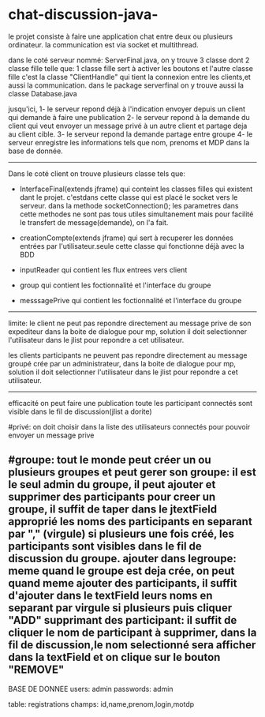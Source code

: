 # chat-discussion-java-
le projet consiste à faire une application chat entre deux ou plusieurs ordinateur.
la communication est via socket et multithread.

dans le coté  serveur nommé: ServerFinal.java, on y trouve 3 classe dont 2 classe fille telle que: 
1 classe fille sert à activer les boutons et l'autre classe fille c'est la classe "ClientHandle" qui tient la connexion
entre les clients,et aussi la communication.
dans le package serverfinal on y trouve aussi la classe Database.java

jusqu'ici,
1- le serveur repond déjà à l'indication envoyer depuis un client qui demande à faire une publication
2- le serveur repond à la demande du client qui veut envoyer un message privé à un autre client et partage deja au client cible.
3- le serveur repond la demande partage entre groupe
4- le serveur enregistre les informations tels que nom, prenoms et MDP dans la base de donnée.

---------------------------------------------------------------------
Dans le coté client on trouve plusieurs classe tels que: 
- InterfaceFinal(extends jframe) qui conteint les classes filles qui existent dant le projet. c'estdans cette classe qui est placé le socket
vers le serveur. dans la methode socketConnection(); les parametres dans cette methodes ne sont pas tous utiles simultanement
mais pour facilité le transfert de message(demande), on l'a fait.

- creationCompte(extends jframe) qui sert à recuperer les données entrées par l'utilisateur.seule cette classe qui
fonctionne déjà avec la BDD

- inputReader qui contient les flux entrees vers client

- group qui contient les foctionnalité et l'interface du groupe

- messsagePrive qui contient les foctionnalité et l'interface du groupe

----------------------------------------------------------------------
limite:
le client ne peut pas repondre directement au message prive de son expediteur dans la boite de dialogue pour mp, solution il doit
selectionner l'utilisateur dans le jlist pour repondre a cet utilisateur.

les clients participants ne peuvent pas repondre directement au message groupé crée par un administrateur, dans la boite de dialogue pour mp, solution il doit
selectionner l'utilisateur dans le jlist pour repondre a cet utilisateur.

 ---------------------------------------------------------------------------
efficacité
on peut faire une publication
toute les participant connectés sont visible dans le fil de discussion(jlist a dorite)

#privé: on doit choisir dans la  liste des utilisateurs connectés pour pouvoir envoyer un message prive

#groupe: tout le monde peut créer un ou plusieurs groupes et peut gerer son groupe: il est le seul admin du groupe, il peut ajouter et supprimer des participants
	pour creer un groupe, il suffit de taper dans le jtextField approprié les noms des participants en separant par "," (virgule) si plusieurs
une fois créé, les participants sont visibles dans le fil de discussion du groupe.
	ajouter dans legroupe: meme quand le groupe est deja crée, on peut quand meme ajouter des participants, il suffit d'ajouter dans le textField leurs noms en separant par virgule si plusieurs puis cliquer "ADD"
	supprimant des participant: il suffit de cliquer le nom de participant à supprimer, dans la fil de discussion,le nom selectionné sera afficher dans la textField et on clique sur le bouton "REMOVE"
--------------------------------------------------------------------------------
BASE DE DONNEE 
users: admin
passwords: admin

table: registrations
champs: id,name,prenom,login,motdp

